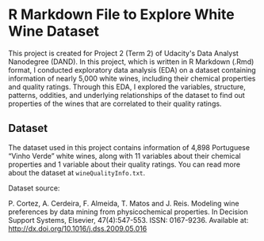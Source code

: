# R Markdown File to Explore White Wine Dataset

This project is created for Project 2 (Term 2) of Udacity's Data Analyst
Nanodegree (DAND). In this project, which is written in R Markdown (.Rmd)
format, I conducted exploratory data analysis (EDA) on a dataset containing
information of nearly 5,000 white wines, including their chemical properties and
quality ratings. Through this EDA, I explored the variables, structure,
patterns, oddities, and underlying relationships of the dataset to find out
properties of the wines that are correlated to their quality ratings.

## Dataset

The dataset used in this project contains information of 4,898 Portuguese
“Vinho Verde” white wines, along with 11 variables about their chemical
properties and 1 variable about their quality ratings. You can read more about
the dataset at `wineQualityInfo.txt`.

Dataset source:

P. Cortez, A. Cerdeira, F. Almeida, T. Matos and J. Reis. Modeling wine
preferences by data mining from physicochemical properties. In Decision Support
Systems, Elsevier, 47(4):547-553. ISSN: 0167-9236. Available at:
http://dx.doi.org/10.1016/j.dss.2009.05.016
